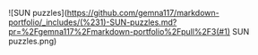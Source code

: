 ![SUN puzzles](https://github.com/gemna117/markdown-portfolio/_includes/(%231)-SUN-puzzles.md?pr=%2Fgemna117%2Fmarkdown-portfolio%2Fpull%2F3(#1) SUN puzzles.png)
